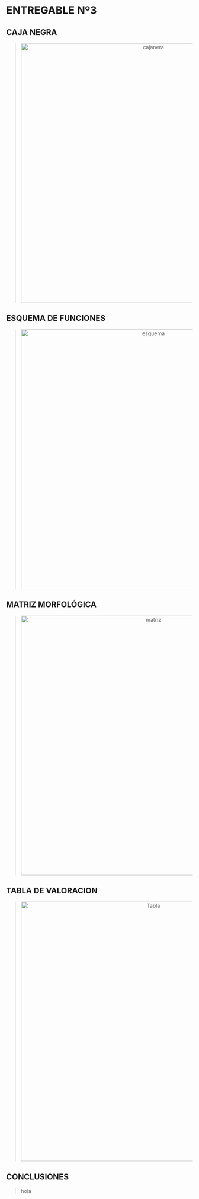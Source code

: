 <h1><b> ENTREGABLE Nº3</b></h1>

<h2>CAJA NEGRA</h2>

> <p align="center"><img src="imagenes/2.jpg" alt="cajanera" style="width: 700px"></a></p>

<h2> ESQUEMA DE FUNCIONES </h2>

> <p align="center"><img src="imagenes/3.jpg" alt="esquema" style="width: 700px"></a></p>

<h2> MATRIZ MORFOLÓGICA </h2>

> <p align="center"><img src="imagenes/4.jpg" alt="matriz" style="width: 700px"></a></p>

<h2> TABLA DE VALORACION </h2>

> <p align="center"><img src="imagenes/6.jpg" alt="Tabla" style="width: 700px"></a></p>

<h2> CONCLUSIONES </h2>

> <p> hola </p>
